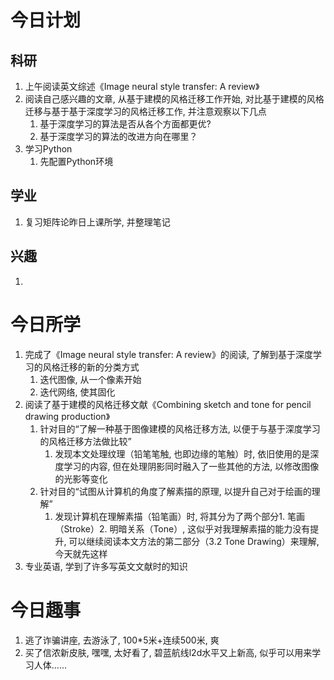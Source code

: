 # 今日计划

## 科研

1. 上午阅读英文综述《Image neural style transfer: A review》
2. 阅读自己感兴趣的文章, 从基于建模的风格迁移工作开始, 对比基于建模的风格迁移与基于基于深度学习的风格迁移工作, 并注意观察以下几点
	1. 基于深度学习的算法是否从各个方面都更优?
	2. 基于深度学习的算法的改进方向在哪里？
3. 学习Python
	1. 先配置Python环境

## 学业

1. 复习矩阵论昨日上课所学, 并整理笔记

## 兴趣

1. 

# 今日所学

1. 完成了《Image neural style transfer: A review》的阅读, 了解到基于深度学习的风格迁移的新的分类方式
	1. 迭代图像, 从一个像素开始
	2. 迭代网络, 使其固化
2. 阅读了基于建模的风格迁移文献《Combining sketch and tone for pencil drawing production》
	1. 针对目的“了解一种基于图像建模的风格迁移方法, 以便于与基于深度学习的风格迁移方法做比较”
		1. 发现本文处理纹理（铅笔笔触, 也即边缘的笔触）时, 依旧使用的是深度学习的内容, 但在处理阴影同时融入了一些其他的方法, 以修改图像的光影等变化     
	2. 针对目的“试图从计算机的角度了解素描的原理, 以提升自己对于绘画的理解”
		1. 发现计算机在理解素描（铅笔画）时, 将其分为了两个部分1. 笔画（Stroke）2. 明暗关系（Tone）, 这似乎对我理解素描的能力没有提升, 可以继续阅读本文方法的第二部分（3.2 Tone Drawing）来理解, 今天就先这样
3. 专业英语, 学到了许多写英文文献时的知识

# 今日趣事

1. 逃了诈骗讲座, 去游泳了, 100\*5米+连续500米, 爽
2. 买了信浓新皮肤, 嘿嘿, 太好看了, 碧蓝航线l2d水平又上新高, 似乎可以用来学习人体......